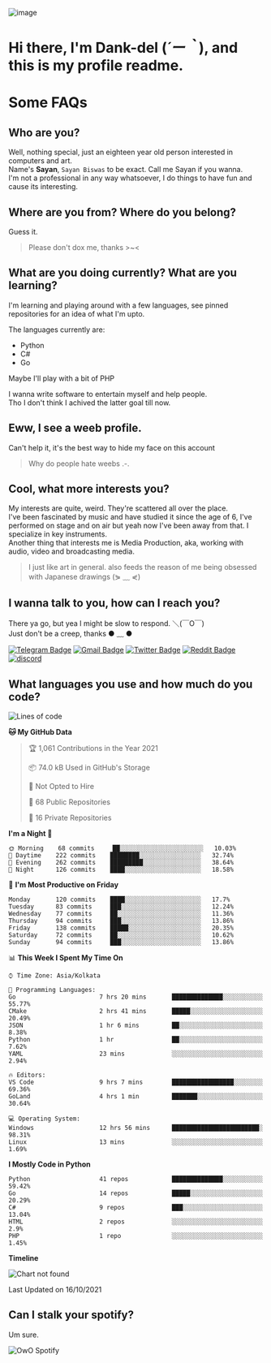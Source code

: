 ![image](https://user-images.githubusercontent.com/63096193/125182844-29f20800-e22f-11eb-8dc9-b0f2d29647bb.png)

# **Hi there, I'm Dank-del (*´ー｀*), and this is my profile readme.**
<!--  [![Profile views](https://gpvc.arturio.dev/dank-del)](https://github.com/dank-del) -->
# Some FAQs

## **Who are you?**

Well, nothing special, just an eighteen year old person interested in computers and art. \
Name's **Sayan**, `Sayan Biswas` to be exact. Call me Sayan if you wanna. \
I'm not a professional in any way whatsoever, I do things to have fun and cause its interesting.

## **Where are you from? Where do you belong?**

Guess it.
> Please don't dox me, thanks >~<

## **What are you doing currently? What are you learning?**

I'm learning and playing around with a few languages, see pinned repositories for an idea of what I'm upto.

The languages currently are:

- Python
- C#
- Go

Maybe I'll play with a bit of PHP

I wanna write software to entertain myself and help people. \
Tho I don't think I achived the latter goal till now.

## **Eww, I see a weeb profile.**

Can't help it, it's the best way to hide my face on this account
> Why do people hate weebs .-.

## **Cool, what more interests you?**

My interests are quite, weird. They're scattered all over the place. \
I've been fascinated by music and have studied it since the age of 6, I've performed on stage and on air but yeah now I've been away from that. I specialize in key instruments. \
Another thing that interests me is Media Production, aka, working with audio, video and broadcasting media.

> I just like art in general. also feeds the reason of me being obsessed with Japanese drawings (⋟ ﹏ ⋞)

## **I wanna talk to you, how can I reach you?**

There ya go, but yea I might be slow to respond. ＼(￣O￣) \
Just don't be a creep, thanks ● ﹏ ●

[![Telegram Badge](https://img.shields.io/badge/-dank_as_fuck-1ca0f1?style=flat-square&logo=telegram&logoColor=white&link=https://t.me/dank_as_fuck)](https://t.me/dank_as_fuck)
[![Gmail Badge](https://img.shields.io/badge/-chizuru@kanojo.tk-c14438?style=flat-square&logo=Gmail&logoColor=white&link=mailto:chizuru@kanojo.tk)](mailto:chizuru@kanojo.tk)
[![Twitter Badge](https://img.shields.io/twitter/follow/TheDankDel?style=social)](https://twitter.com/TheDankDel)
[![Reddit Badge](https://img.shields.io/reddit/user-karma/combined/dank_as_fuck_?style=social)](https://www.reddit.com/user/dank_as_fuck_/)
[![discord](https://discord-md-badge.vercel.app/api/shield/506536929152466945?style=social)](https://discordapp.com/users/506536929152466945)

## **What languages you use and how much do you code?**

<!--START_SECTION:waka-->
![Lines of code](https://img.shields.io/badge/From%20Hello%20World%20I%27ve%20Written-940147%20lines%20of%20code-blue)

**🐱 My GitHub Data** 

> 🏆 1,061 Contributions in the Year 2021
 > 
> 📦 74.0 kB Used in GitHub's Storage 
 > 
> 🚫 Not Opted to Hire
 > 
> 📜 68 Public Repositories 
 > 
> 🔑 16 Private Repositories  
 > 
**I'm a Night 🦉** 

```text
🌞 Morning    68 commits     ██░░░░░░░░░░░░░░░░░░░░░░░   10.03% 
🌆 Daytime    222 commits    ████████░░░░░░░░░░░░░░░░░   32.74% 
🌃 Evening    262 commits    █████████░░░░░░░░░░░░░░░░   38.64% 
🌙 Night      126 commits    ████░░░░░░░░░░░░░░░░░░░░░   18.58%

```
📅 **I'm Most Productive on Friday** 

```text
Monday       120 commits    ████░░░░░░░░░░░░░░░░░░░░░   17.7% 
Tuesday      83 commits     ███░░░░░░░░░░░░░░░░░░░░░░   12.24% 
Wednesday    77 commits     ██░░░░░░░░░░░░░░░░░░░░░░░   11.36% 
Thursday     94 commits     ███░░░░░░░░░░░░░░░░░░░░░░   13.86% 
Friday       138 commits    █████░░░░░░░░░░░░░░░░░░░░   20.35% 
Saturday     72 commits     ██░░░░░░░░░░░░░░░░░░░░░░░   10.62% 
Sunday       94 commits     ███░░░░░░░░░░░░░░░░░░░░░░   13.86%

```


📊 **This Week I Spent My Time On** 

```text
⌚︎ Time Zone: Asia/Kolkata

💬 Programming Languages: 
Go                       7 hrs 20 mins       ██████████████░░░░░░░░░░░   55.77% 
CMake                    2 hrs 41 mins       █████░░░░░░░░░░░░░░░░░░░░   20.49% 
JSON                     1 hr 6 mins         ██░░░░░░░░░░░░░░░░░░░░░░░   8.38% 
Python                   1 hr                ██░░░░░░░░░░░░░░░░░░░░░░░   7.62% 
YAML                     23 mins             ░░░░░░░░░░░░░░░░░░░░░░░░░   2.94%

🔥 Editors: 
VS Code                  9 hrs 7 mins        █████████████████░░░░░░░░   69.36% 
GoLand                   4 hrs 1 min         ███████░░░░░░░░░░░░░░░░░░   30.64%

💻 Operating System: 
Windows                  12 hrs 56 mins      ████████████████████████░   98.31% 
Linux                    13 mins             ░░░░░░░░░░░░░░░░░░░░░░░░░   1.69%

```

**I Mostly Code in Python** 

```text
Python                   41 repos            ██████████████░░░░░░░░░░░   59.42% 
Go                       14 repos            █████░░░░░░░░░░░░░░░░░░░░   20.29% 
C#                       9 repos             ███░░░░░░░░░░░░░░░░░░░░░░   13.04% 
HTML                     2 repos             ░░░░░░░░░░░░░░░░░░░░░░░░░   2.9% 
PHP                      1 repo              ░░░░░░░░░░░░░░░░░░░░░░░░░   1.45%

```


**Timeline**

![Chart not found](https://raw.githubusercontent.com/Dank-del/Dank-del/main/charts/bar_graph.png) 


 Last Updated on 16/10/2021
<!--END_SECTION:waka-->

## **Can I stalk your spotify?**

Um sure.

![OwO Spotify](https://spotify-recently-played-readme.vercel.app/api?user=31fdrsslnr7nvq4ytqwtw7c4rxfm&count=5)
